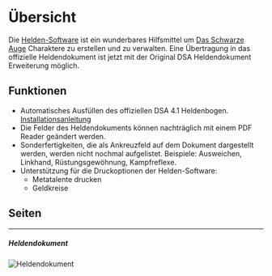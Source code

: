 # Übersicht

Die [Helden-Software](https://www.helden-software.de/) ist ein wunderbares Hilfsmittel um [Das Schwarze Auge](https://ulisses-spiele.de/game-system/das-schwarze-auge/) Charaktere zu erstellen und zu verwalten. 
Eine Übertragung in das offizielle Heldendokument ist jetzt mit der Original DSA Heldendokument Erweiterung möglich.

## Funktionen 

* Automatisches Ausfüllen des offiziellen DSA 4.1 Heldenbogen. [Installationsanleitung](install.html)
* Die Felder des Heldendokuments können nachträglich mit einem PDF Reader geändert werden.
* Sonderfertigkeiten, die als Ankreuzfeld auf dem Dokument dargestellt werden, werden nicht nochmal aufgelistet. Beispiele: Ausweichen, Linkhand, Rüstungsgewöhnung, Kampfreflexe.
* Unterstützung für die Druckoptionen der Helden-Software:
    * Metatalente drucken
    * Geldkreise


## Seiten

---

##### Heldendokument

![Heldendokument](images/document/Heldendokument-1.jpg "Heldendokument")
